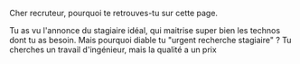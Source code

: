 Cher recruteur, pourquoi te retrouves-tu sur cette page.

Tu as vu l'annonce du stagiaire idéal, qui maitrise super bien les technos dont tu as besoin.
Mais pourquoi diable tu "urgent recherche stagiaire" ? Tu cherches un travail d'ingénieur, mais la qualité a un prix
